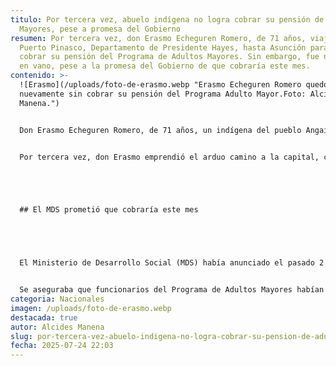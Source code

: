 ```yaml
---
titulo: Por tercera vez, abuelo indígena no logra cobrar su pensión de Adultos
  Mayores, pese a promesa del Gobierno
resumen: Por tercera vez, don Erasmo Echeguren Romero, de 71 años, viajó desde
  Puerto Pinasco, Departamento de Presidente Hayes, hasta Asunción para intentar
  cobrar su pensión del Programa de Adultos Mayores. Sin embargo, fue nuevamente
  en vano, pese a la promesa del Gobierno de que cobraría este mes.
contenido: >-
  ![Erasmo](/uploads/foto-de-erasmo.webp "Erasmo Echeguren Romero quedó
  nuevamente sin cobrar su pensión del Programa Adulto Mayor.Foto: Alcides
  Manena.")


  Don Erasmo Echeguren Romero, de 71 años, un indígena del pueblo Angaite, tuvo que recorrer unos 550 kilómetros desde la comunidad Urunde’y, en La Patria del distrito de Puerto Pinasco, Departamento de Presidente Hayes, hasta Asunción, por la promesa de que cobraría este mes su pensión del Adulto Mayor. Sin embargo, eso se convirtió en una odisea de viaje infructuoso y una decepción.


  Por tercera vez, don Erasmo emprendió el arduo camino a la capital, convencido de que, esta vez sí, la justicia le sonreiría. Pero, el popular dicho de “la tercera es la vencida” resultó ser una cruel falacia para este hombre, que vive en la extrema pobreza, ahora ya ciego y con problemas de presión alta.





  ## El MDS prometió que cobraría este mes





  El Ministerio de Desarrollo Social (MDS) había anunciado el pasado 2 de julio en su página web que la situación de don Erasmo estaba “resuelta”.


  Se aseguraba que funcionarios del Programa de Adultos Mayores habían incluido al hombre como beneficiario, garantizando que percibiría su pensión en el mes de julio del corriente año.
categoria: Nacionales
imagen: /uploads/foto-de-erasmo.webp
destacada: true
autor: Alcides Manena
slug: por-tercera-vez-abuelo-indigena-no-logra-cobrar-su-pension-de-adultos-mayores-pese-a-promesa-del-gobierno
fecha: 2025-07-24 22:03
---
```

